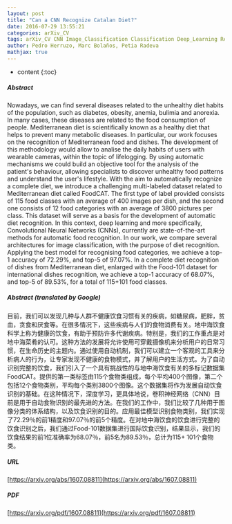 ```yaml
---
layout: post
title: "Can a CNN Recognize Catalan Diet?"
date: 2016-07-29 13:55:21
categories: arXiv_CV
tags: arXiv_CV CNN Image_Classification Classification Deep_Learning Recognition
author: Pedro Herruzo, Marc Bolaños, Petia Radeva
mathjax: true
---
```


* content
{:toc}

##### Abstract
Nowadays, we can find several diseases related to the unhealthy diet habits of the population, such as diabetes, obesity, anemia, bulimia and anorexia. In many cases, these diseases are related to the food consumption of people. Mediterranean diet is scientifically known as a healthy diet that helps to prevent many metabolic diseases. In particular, our work focuses on the recognition of Mediterranean food and dishes. The development of this methodology would allow to analise the daily habits of users with wearable cameras, within the topic of lifelogging. By using automatic mechanisms we could build an objective tool for the analysis of the patient's behaviour, allowing specialists to discover unhealthy food patterns and understand the user's lifestyle. With the aim to automatically recognize a complete diet, we introduce a challenging multi-labeled dataset related to Mediterranean diet called FoodCAT. The first type of label provided consists of 115 food classes with an average of 400 images per dish, and the second one consists of 12 food categories with an average of 3800 pictures per class. This dataset will serve as a basis for the development of automatic diet recognition. In this context, deep learning and more specifically, Convolutional Neural Networks (CNNs), currently are state-of-the-art methods for automatic food recognition. In our work, we compare several architectures for image classification, with the purpose of diet recognition. Applying the best model for recognising food categories, we achieve a top-1 accuracy of 72.29\%, and top-5 of 97.07\%. In a complete diet recognition of dishes from Mediterranean diet, enlarged with the Food-101 dataset for international dishes recognition, we achieve a top-1 accuracy of 68.07\%, and top-5 of 89.53\%, for a total of 115+101 food classes.

##### Abstract (translated by Google)
目前，我们可以发现几种与人群不健康饮食习惯有关的疾病，如糖尿病，肥胖，贫血，贪食和厌食等。在很多情况下，这些疾病与人们的食物消费有关。地中海饮食科学上称为健康的饮食，有助于预防许多代谢疾病。特别是，我们的工作重点是对地中海菜肴的认可。这种方法的发展将允许使用可穿戴摄像机来分析用户的日常习惯，在生命历史的主题内。通过使用自动机制，我们可以建立一个客观的工具来分析病人的行为，让专家发现不健康的食物模式，并了解用户的生活方式。为了自动识别完整的饮食，我们引入了一个具有挑战性的与地中海饮食有关的多标记数据集FoodCAT。提供的第一类标签由115个食物类组成，每个平均400个图像，第二个包括12个食物类别，平均每个类别3800个图像。这个数据集将作为发展自动饮食识别的基础。在这种情况下，深度学习，更具体地说，卷积神经网络（CNN）目前是用于自动食物识别的最先进的方法。在我们的工作中，我们比较了几种用于图像分类的体系结构，以及饮食识别的目的。应用最佳模型识别食物类别，我们实现了72.29％的前1精度和97.07％的前5个精度。在对地中海饮食的饮食进行完整的饮食识别之后，我们通过Food-101数据集进行国际饮食识别，结果显示，我们的饮食结果的前1位准确率为68.07％，前5名为89.53％，总计为115+ 101个食物类。

##### URL
[https://arxiv.org/abs/1607.08811](https://arxiv.org/abs/1607.08811)

##### PDF
[https://arxiv.org/pdf/1607.08811](https://arxiv.org/pdf/1607.08811)

